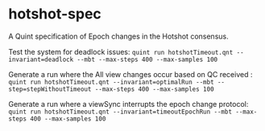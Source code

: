 # hotshot-spec

A Quint specification of Epoch changes in the Hotshot consensus.

Test the system for deadlock issues:
    `quint run hotshotTimeout.qnt --invariant=deadlock --mbt --max-steps 400 --max-samples 100`




Generate a run where the All view changes occur based on QC received :
    `quint run hotshotTimeout.qnt --invariant=optimalRun --mbt --step=stepWithoutTimeout --max-steps 400 --max-samples 100`

Generate a run where a viewSync interrupts the epoch change protocol:
    `quint run hotshotTimeout.qnt --invariant=timeoutEpochRun --mbt --max-steps 400 --max-samples 100`
